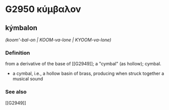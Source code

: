 # G2950 κύμβαλον

## kýmbalon

_(koom'-bal-on | KOOM-va-lone | KYOOM-va-lone)_

### Definition

from a derivative of the base of [[G2949]]; a "cymbal" (as hollow); cymbal.

- a cymbal, i.e., a hollow basin of brass, producing when struck together a musical sound

### See also

[[G2949]]

